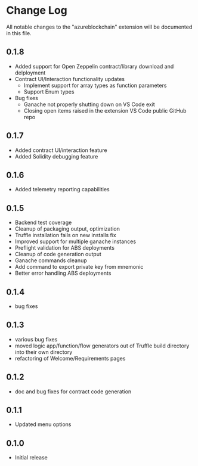 # Change Log

All notable changes to the "azureblockchain" extension will be documented in this file.



## 0.1.8

- Added support for Open Zeppelin contract/library download and delployment
- Contract UI/Interaction functionality updates
  - Implement support for array types as function parameters
  - Support Enum types
- Bug fixes
  - Ganache not properly shutting down on VS Code exit
  - Closing open items raised in the extension VS Code public GitHub repo

## 0.1.7

- Added contract UI/interaction feature
- Added Solidity debugging feature

## 0.1.6

- Added telemetry reporting capabilities

## 0.1.5

- Backend test coverage 	
- Cleanup of packaging output, optimization 	
- Truffle installation fails on new installs fix 	
- Improved support for multiple ganache instances 	
- Preflight validation for ABS deployments 	
- Cleanup of code generation output 	
- Ganache commands cleanup 	
- Add command to export private key from mnemonic 	
- Better error handling ABS deployments

## 0.1.4

- bug fixes

## 0.1.3

- various bug fixes
- moved logic app/function/flow generators out of Truffle build directory into their own directory
- refactoring of Welcome/Requirements pages

## 0.1.2

- doc and bug fixes for contract code generation

## 0.1.1

- Updated menu options

## 0.1.0 

- Initial release

